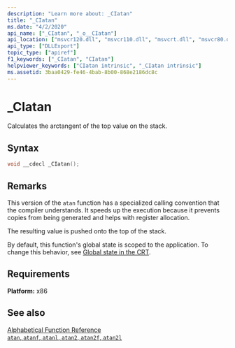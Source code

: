```yaml
---
description: "Learn more about: _CIatan"
title: "_CIatan"
ms.date: "4/2/2020"
api_name: ["_CIatan", "_o__CIatan"]
api_location: ["msvcr120.dll", "msvcr110.dll", "msvcrt.dll", "msvcr80.dll", "msvcr100.dll", "msvcr90.dll", "msvcr110_clr0400.dll", "api-ms-win-crt-math-l1-1-0.dll", "api-ms-win-crt-private-l1-1-0.dll"]
api_type: ["DLLExport"]
topic_type: ["apiref"]
f1_keywords: ["_CIatan", "CIatan"]
helpviewer_keywords: ["CIatan intrinsic", "_CIatan intrinsic"]
ms.assetid: 3baa0429-fe46-4bab-8b00-868e2186dc8c
---
```

# _CIatan

Calculates the arctangent of the top value on the stack.

## Syntax

```cpp
void __cdecl _CIatan();
```

## Remarks

This version of the `atan` function has a specialized calling convention that the compiler understands. It speeds up the execution because it prevents copies from being generated and helps with register allocation.

The resulting value is pushed onto the top of the stack.

By default, this function's global state is scoped to the application. To change this behavior, see [Global state in the CRT](global-state.md).

## Requirements

**Platform:** x86

## See also

[Alphabetical Function Reference](../c-runtime-library/reference/crt-alphabetical-function-reference.md)<br/>
[`atan`, `atanf`, `atanl`, `atan2`, `atan2f`, `atan2l`](../c-runtime-library/reference/atan-atanf-atanl-atan2-atan2f-atan2l.md)

